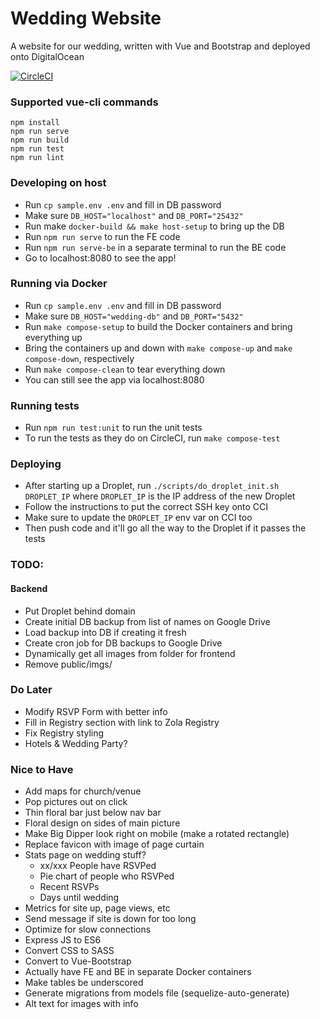 # Wedding Website
A website for our wedding, written with Vue and Bootstrap and deployed onto DigitalOcean

[![CircleCI](https://circleci.com/gh/sconnel42/wedding-website/tree/master.svg?style=svg)](https://circleci.com/gh/sconnel42/wedding-website/tree/master)

### Supported vue-cli commands
```
npm install
npm run serve
npm run build
npm run test
npm run lint
```

### Developing on host
- Run `cp sample.env .env` and fill in DB password
- Make sure `DB_HOST="localhost"` and `DB_PORT="25432"`
- Run make `docker-build && make host-setup` to bring up the DB
- Run `npm run serve` to run the FE code
- Run `npm run serve-be` in a separate terminal to run the BE code
- Go to localhost:8080 to see the app!


### Running via Docker
- Run `cp sample.env .env` and fill in DB password
- Make sure `DB_HOST="wedding-db"` and `DB_PORT="5432"`
- Run `make compose-setup` to build the Docker containers and bring everything up
- Bring the containers up and down with `make compose-up` and `make compose-down`, respectively
- Run `make compose-clean` to tear everything down
- You can still see the app via localhost:8080


### Running tests
- Run `npm run test:unit` to run the unit tests
- To run the tests as they do on CircleCI, run `make compose-test`


### Deploying
- After starting up a Droplet, run `./scripts/do_droplet_init.sh DROPLET_IP` where `DROPLET_IP` is the IP address of the new Droplet
- Follow the instructions to put the correct SSH key onto CCI
- Make sure to update the `DROPLET_IP` env var on CCI too
- Then push code and it'll go all the way to the Droplet if it passes the tests

### TODO:

#### Backend
- Put Droplet behind domain
- Create initial DB backup from list of names on Google Drive
- Load backup into DB if creating it fresh
- Create cron job for DB backups to Google Drive
- Dynamically get all images from folder for frontend
- Remove public/imgs/

### Do Later
- Modify RSVP Form with better info
- Fill in Registry section with link to Zola Registry
- Fix Registry styling
- Hotels & Wedding Party?

### Nice to Have
- Add maps for church/venue
- Pop pictures out on click
- Thin floral bar just below nav bar
- Floral design on sides of main picture
- Make Big Dipper look right on mobile (make a rotated rectangle)
- Replace favicon with image of page curtain
- Stats page on wedding stuff?
    - xx/xxx People have RSVPed
    - Pie chart of people who RSVPed
    - Recent RSVPs
    - Days until wedding
- Metrics for site up, page views, etc
- Send message if site is down for too long
- Optimize for slow connections
- Express JS to ES6
- Convert CSS to SASS
- Convert to Vue-Bootstrap
- Actually have FE and BE in separate Docker containers
- Make tables be underscored
- Generate migrations from models file (sequelize-auto-generate)
- Alt text for images with info

